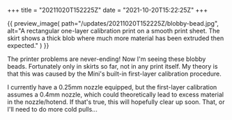 +++
title = "20211020T152225Z"
date  = "2021-10-20T15:22:25Z"
+++

{{
    preview_image(
        path="/updates/20211020T152225Z/blobby-bead.jpg",
        alt="A rectangular one-layer calibration print on a smooth print sheet. The skirt shows a thick blob where much more material has been extruded then expected."
    )
}}

The printer problems are never-ending! Now I'm seeing these blobby beads. Fortunately only in skirts so far, not in any print itself. My theory is that this was caused by the Mini's built-in first-layer calibration procedure.

I currently have a 0.25mm nozzle equipped, but the first-layer calibration assumes a 0.4mm nozzle, which could theoretically lead to excess material in the nozzle/hotend. If that's true, this will hopefully clear up soon. That, or I'll need to do more cold pulls...
